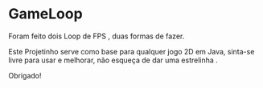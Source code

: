 # GameLoop

Foram feito dois Loop de FPS , duas formas de fazer.

Este Projetinho serve como base para qualquer jogo 2D em Java, sinta-se livre para usar e melhorar, não esqueça de dar uma estrelinha .

Obrigado!
